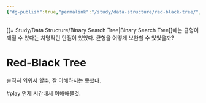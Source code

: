 ```yaml
---
{"dg-publish":true,"permalink":"/study/data-structure/red-black-tree/","created":"2023-12-04T23:03:22.000+09:00","updated":"2023-12-04T23:03:22.000+09:00"}
---
```


[[= Study/Data Structure/Binary Search Tree\|Binary Search Tree]]에는 균형이 깨질 수 있다는 치명적인 단점이 있었다.
균형을 어떻게 보완할 수 있었을까?
# Red-Black Tree
솔직히 외워서 할뿐, 잘 이해하지는 못했다.

#play 언제 시간내서 이해해볼것.